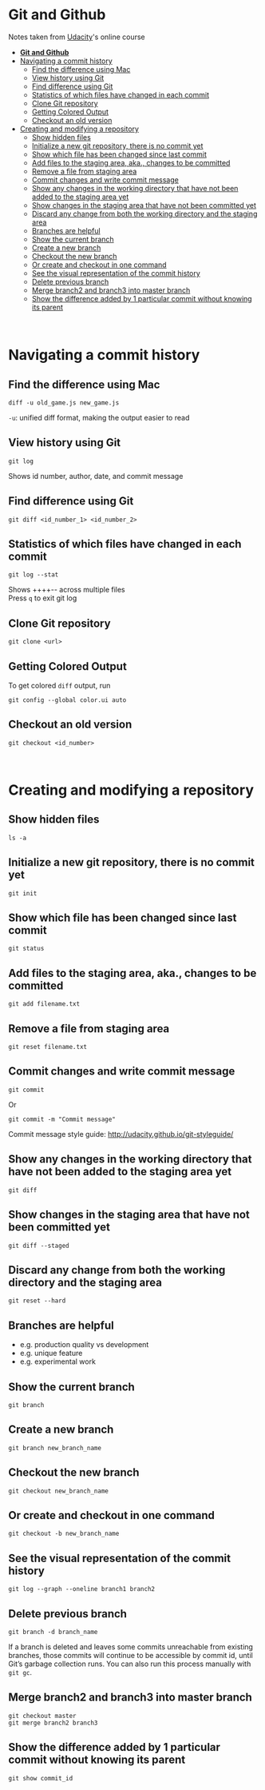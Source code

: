 # **Git and Github**
Notes taken from [Udacity](https://www.udacity.com/course/how-to-use-git-and-github--ud775)'s online course

<!-- TOC -->

- [**Git and Github**](#git-and-github)
- [Navigating a commit history](#navigating-a-commit-history)
    - [Find the difference using Mac](#find-the-difference-using-mac)
    - [View history using Git](#view-history-using-git)
    - [Find difference using Git](#find-difference-using-git)
    - [Statistics of which files have changed in each commit](#statistics-of-which-files-have-changed-in-each-commit)
    - [Clone Git repository](#clone-git-repository)
    - [Getting Colored Output](#getting-colored-output)
    - [Checkout an old version](#checkout-an-old-version)
- [Creating and modifying a repository](#creating-and-modifying-a-repository)
    - [Show hidden files](#show-hidden-files)
    - [Initialize a new git repository, there is no commit yet](#initialize-a-new-git-repository--there-is-no-commit-yet)
    - [Show which file has been changed since last commit](#show-which-file-has-been-changed-since-last-commit)
    - [Add files to the staging area, aka., changes to be committed](#add-files-to-the-staging-area--aka--changes-to-be-committed)
    - [Remove a file from staging area](#remove-a-file-from-staging-area)
    - [Commit changes and write commit message](#commit-changes-and-write-commit-message)
    - [Show any changes in the working directory that have not been added to the staging area yet](#show-any-changes-in-the-working-directory-that-have-not-been-added-to-the-staging-area-yet)
    - [Show changes in the staging area that have not been committed yet](#show-changes-in-the-staging-area-that-have-not-been-committed-yet)
    - [Discard any change from both the working directory and the staging area](#discard-any-change-from-both-the-working-directory-and-the-staging-area)
    - [Branches are helpful](#branches-are-helpful)
    - [Show the current branch](#show-the-current-branch)
    - [Create a new branch](#create-a-new-branch)
    - [Checkout the new branch](#checkout-the-new-branch)
    - [Or create and checkout in one command](#or-create-and-checkout-in-one-command)
    - [See the visual representation of the commit history](#see-the-visual-representation-of-the-commit-history)
    - [Delete previous branch](#delete-previous-branch)
    - [Merge branch2 and branch3 into master branch](#merge-branch2-and-branch3-into-master-branch)
    - [Show the difference added by 1 particular commit without knowing its parent](#show-the-difference-added-by-1-particular-commit-without-knowing-its-parent)

<!-- /TOC -->

<br>

# Navigating a commit history
## Find the difference using Mac
```
diff -u old_game.js new_game.js
```
`-u`: unified diff format, making the output easier to read

## View history using Git
```
git log
```
Shows id number, author, date, and commit message

## Find difference using Git
```
git diff <id_number_1> <id_number_2>
```

## Statistics of which files have changed in each commit
```
git log --stat
```
Shows ++++-- across multiple files <br>
Press `q` to exit git log

## Clone Git repository
```
git clone <url>
```

## Getting Colored Output
To get colored `diff` output, run <br>
```
git config --global color.ui auto
```

## Checkout an old version
```
git checkout <id_number>
```

<br>

# Creating and modifying a repository
## Show hidden files
```
ls -a
```

## Initialize a new git repository, there is no commit yet
```
git init
```

## Show which file has been changed since last commit
```
git status
```

## Add files to the staging area, aka., changes to be committed
```
git add filename.txt
```

## Remove a file from staging area
```
git reset filename.txt
```

## Commit changes and write commit message
```
git commit
```
Or
```
git commit -m "Commit message"
```
Commit message style guide: http://udacity.github.io/git-styleguide/

## Show any changes in the working directory that have not been added to the staging area yet
```
git diff
```

## Show changes in the staging area that have not been committed yet
```
git diff --staged
```

## Discard any change from both the working directory and the staging area
```
git reset --hard
```

## Branches are helpful 
* e.g. production quality vs development
* e.g. unique feature
* e.g. experimental work

## Show the current branch
```
git branch
```

## Create a new branch
```
git branch new_branch_name
```

## Checkout the new branch
```
git checkout new_branch_name
```
## Or create and checkout in one command
```
git checkout -b new_branch_name
```

## See the visual representation of the commit history 
```
git log --graph --oneline branch1 branch2
```

## Delete previous branch
```
git branch -d branch_name
```

If a branch is deleted and leaves some commits unreachable from existing branches, 
those commits will continue to be accessible by commit id, until Git’s garbage collection runs. You can also run this process manually with `git gc`.

## Merge branch2 and branch3 into master branch
```
git checkout master
git merge branch2 branch3
```

## Show the difference added by 1 particular commit without knowing its parent
```
git show commit_id
```

